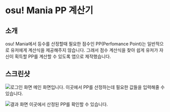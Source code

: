 # osu! Mania PP 계산기

## 소개
osu! Mania에서 등수를 산정할때 필요한 점수인 PP(Perfomance Point)는 일반적으로 유저에게 계산식을 제공해주지 않습니다.
그래서 점수 계산식을 찾아 쉽게 유저가 자신이 획득할 PP를 계산할 수 있도록 앱으로 제작했습니다.

## 스크린샷

![로그인 화면](/images/login.png)
메인 화면입니다. 이곳에서 PP를 산정하는데 필요한 값들을 입력해줄 수 있습니다.

![결과 화면](/images/result.png)
이곳에서 산정된 PP를 확인할 수 있습니다.
